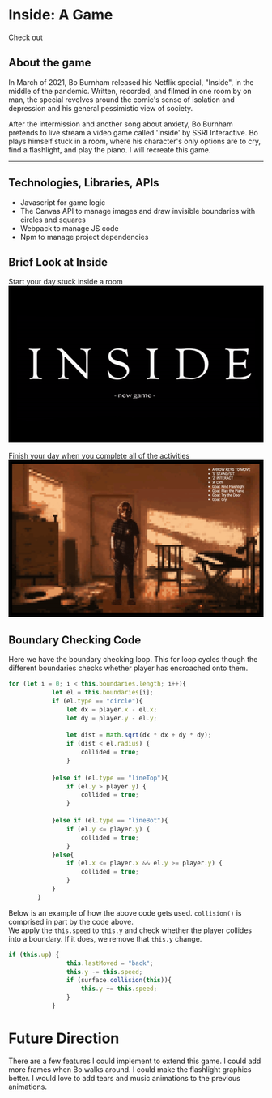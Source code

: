 # Inside: A Game
Check out 
## About the game
In March of 2021, Bo Burnham released his Netflix 
special, "Inside", in the middle of the pandemic. 
Written, recorded, and filmed in one room by on man, 
the special revolves around the comic's sense of isolation 
and depression and his general pessimistic view of society.

After the intermission and another song about anxiety,
Bo Burnham pretends to live stream a video game called 
'Inside' by SSRI Interactive. Bo plays himself stuck in
a room, where his character's only options are to cry,
find a flashlight, and play the piano. I will recreate
this game. 

---

## Technologies, Libraries, APIs
- Javascript for game logic
- The Canvas API to manage images and draw invisible boundaries with circles and squares
- Webpack to manage JS code
- Npm to manage project dependencies 

## Brief Look at Inside
Start your day stuck inside a room     
![Inside: A Game at a glance](/src/assets/ezgif-7-a4eaefffe1ab.gif)


Finish your day when you complete all of the activities    
![Inside: A Game at a glance](/src/assets/ezgif-6-9ee97d54bd88.gif)

## Boundary Checking Code
Here we have the boundary checking loop. This for loop cycles though the different boundaries checks whether player has encroached onto them.
```jsx
for (let i = 0; i < this.boundaries.length; i++){
            let el = this.boundaries[i];
            if (el.type == "circle"){
                let dx = player.x - el.x;
                let dy = player.y - el.y;
                
                let dist = Math.sqrt(dx * dx + dy * dy);
                if (dist < el.radius) {
                    collided = true;
                }

            }else if (el.type == "lineTop"){
                if (el.y > player.y) {
                    collided = true;
                }

            }else if (el.type == "lineBot"){
                if (el.y <= player.y) {
                    collided = true;
                }
            }else{
                if (el.x <= player.x && el.y >= player.y) {
                    collided = true;
                }
            }
        }
```
Below is an example of how the above code gets used. ```collision()``` is comprised in part by the code above.    
We apply the ```this.speed``` to ```this.y``` and check whether the player collides into a boundary. If it does, we remove that ```this.y``` change.
```jsx
if (this.up) {
                this.lastMoved = "back";
                this.y -= this.speed;
                if (surface.collision(this)){
                    this.y += this.speed;
                }
            }
```

# Future Direction
There are a few features I could implement to extend this game. I could add more frames when Bo walks around. I could make the flashlight graphics better. I would love to add tears and music animations to the previous animations. 
